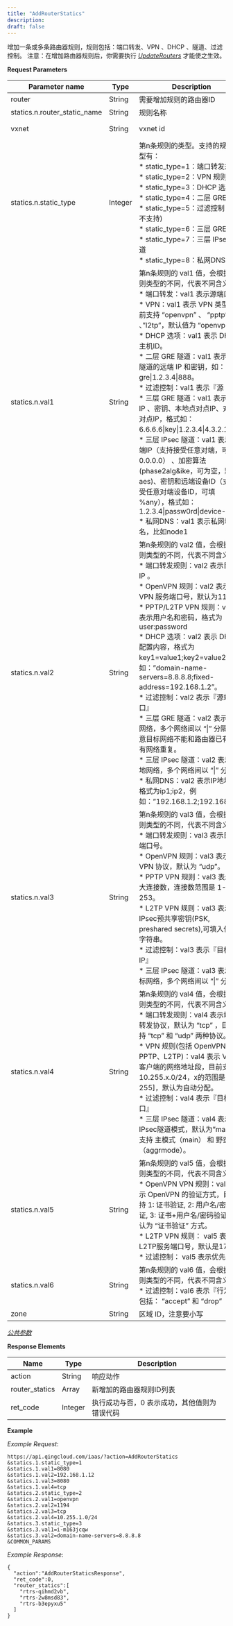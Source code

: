 ```yaml
---
title: "AddRouterStatics"
description: 
draft: false
---
```




增加一条或多条路由器规则，规则包括：端口转发、VPN 、DHCP 、隧道、过滤控制。 注意：在增加路由器规则后，你需要执行 [_UpdateRouters_](update_routers.html#api-update-routers) 才能使之生效。

**Request Parameters**

| Parameter name | Type | Description | Required |
| --- | --- | --- | --- |
| router | String | 需要增加规则的路由器ID | Yes |
| statics.n.router_static_name | String | 规则名称 | No |
| vxnet | String | vxnet id | Yes only in VPC |
| statics.n.static_type | Integer | 第n条规则的类型。支持的规则类型有：<br/>*   static_type=1：端口转发规则<br/>*   static_type=2：VPN 规则<br/>*   static_type=3：DHCP 选项<br/>*   static_type=4：二层 GRE 隧道<br/>*   static_type=5：过滤控制 (VPC不支持)<br/>*   static_type=6：三层 GRE 隧道<br/>*   static_type=7：三层 IPsec 隧道<br/>*   static_type=8：私网DNS | Yes |
| statics.n.val1 | String | 第n条规则的 val1 值，会根据规则类型的不同，代表不同含义：<br/>*   端口转发：val1 表示源端口。<br/>*   VPN：val1 表示 VPN 类型，目前支持 “openvpn” 、 “pptp” 、”l2tp”，默认值为 “openvpn”。<br/>*   DHCP 选项：val1 表示 DHCP 主机ID。<br/>*   二层 GRE 隧道：val1 表示二层隧道的远端 IP 和密钥，如：gre&#124;1.2.3.4&#124;888。<br/>*   过滤控制：val1 表示『源 IP』<br/>*   三层 GRE 隧道：val1 表示远端 IP 、密钥、本地点对点IP、对端点对点IP，格式如：6.6.6.6&#124;key&#124;1.2.3.4&#124;4.3.2.1。<br/>*   三层 IPsec 隧道：val1 表示远端IP（支持接受任意对端，可填 0.0.0.0） 、加密算法(phase2alg&ike，可为空，默认aes)、密钥和远端设备ID（支持接受任意对端设备ID，可填 %any），格式如：1.2.3.4&#124;passw0rd&#124;device-id<br/>*   私网DNS：val1 表示私网域名，比如node1 | Yes |
| statics.n.val2 | String | 第n条规则的 val2 值，会根据规则类型的不同，代表不同含义：<br/>*   端口转发规则：val2 表示目标 IP 。<br/>*   OpenVPN 规则：val2 表示 VPN 服务端口号，默认为1194。<br/>*   PPTP/L2TP VPN 规则：val2 表示用户名和密码，格式为 user:password<br/>*   DHCP 选项：val2 表示 DHCP 配置内容，格式为key1=value1;key2=value2，例如：”domain-name-servers=8.8.8.8;fixed-address=192.168.1.2”。<br/>*   过滤控制：val2 表示『源端口』<br/>*   三层 GRE 隧道：val2 表示目标网络，多个网络间以 “&#124;” 分隔。注意目标网络不能和路由器已有的私有网络重复。<br/>*   三层 IPsec 隧道：val2 表示本地网络，多个网络间以 “&#124;” 分隔。<br/>*   私网DNS：val2 表示IP地址，格式为ip1;ip2，例如：”192.168.1.2;192.168.1.3” | No |
| statics.n.val3 | String | 第n条规则的 val3 值，会根据规则类型的不同，代表不同含义：<br/>*   端口转发规则：val3 表示目标端口号。<br/>*   OpenVPN 规则：val3 表示 VPN 协议，默认为 “udp”。<br/>*   PPTP VPN 规则：val3 表示最大连接数，连接数范围是 1-253。<br/>*   L2TP VPN 规则：val3 表示IPsec预共享密钥(PSK, preshared secrets),可填入任意字符串。<br/>*   过滤控制：val3 表示『目标 IP』<br/>*   三层 IPsec 隧道：val3 表示目标网络，多个网络间以 “&#124;” 分隔。 | No |
| statics.n.val4 | String | 第n条规则的 val4 值，会根据规则类型的不同，代表不同含义：<br/>*   端口转发规则：val4 表示端口转发协议，默认为 “tcp” ，目前支持 “tcp” 和 “udp” 两种协议。<br/>*   VPN 规则(包括 OpenVPN 、PPTP、L2TP)：val4 表示 VPN 客户端的网络地址段，目前支持10.255.x.0/24，x的范围是[0-255]，默认为自动分配。<br/>*   过滤控制：val4 表示『目标端口』<br/>*   三层 IPsec 隧道：val4 表示IPsec隧道模式，默认为”main”，支持 主模式（main） 和 野蛮模式（aggrmode）。 | No |
| statics.n.val5 | String | 第n条规则的 val5 值，会根据规则类型的不同，代表不同含义：<br/>*   OpenVPN VPN 规则：val5 表示 OpenVPN 的验证方式，目前支持 1: 证书验证, 2: 用户名/密码验证, 3: 证书+用户名/密码验证，默认为 “证书验证” 方式。<br/>*   L2TP VPN 规则： val5 表示L2TP服务端口号，默认是1701。<br/>*   过滤控制： val5 表示优先级 | No |
| statics.n.val6 | String | 第n条规则的 val6 值，会根据规则类型的不同，代表不同含义：<br/>*   过滤控制：val6 表示『行为』，包括： “accept” 和 “drop” | No |
| zone | String | 区域 ID，注意要小写 | Yes |

[_公共参数_](../../../parameters/)

**Response Elements**

| Name | Type | Description |
| --- | --- | --- |
| action | String | 响应动作 |
| router_statics | Array | 新增加的路由器规则ID列表 |
| ret_code | Integer | 执行成功与否，0 表示成功，其他值则为错误代码 |

**Example**

_Example Request_:

```
https://api.qingcloud.com/iaas/?action=AddRouterStatics
&statics.1.static_type=1
&statics.1.val1=8080
&statics.1.val2=192.168.1.12
&statics.1.val3=8080
&statics.1.val4=tcp
&statics.2.static_type=2
&statics.2.val1=openvpn
&statics.2.val2=1194
&statics.2.val3=tcp
&statics.2.val4=10.255.1.0/24
&statics.3.static_type=3
&statics.3.val1=i-m163jcqw
&statics.3.val2=domain-name-servers=8.8.8.8
&COMMON_PARAMS
```

_Example Response_:

```
{
  "action":"AddRouterStaticsResponse",
  "ret_code":0,
  "router_statics":[
    "rtrs-qihmd2vb",
    "rtrs-2w8msd83",
    "rtrs-b3epyxu5"
  ]
}
```
